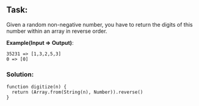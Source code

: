 ## Task:
Given a random non-negative number, you have to return the digits of this number within an array in reverse order.

**Example(Input => Output)**:

```
35231 => [1,3,2,5,3]
0 => [0]
```


### Solution:
```
function digitize(n) {
  return (Array.from(String(n), Number)).reverse()
}
```